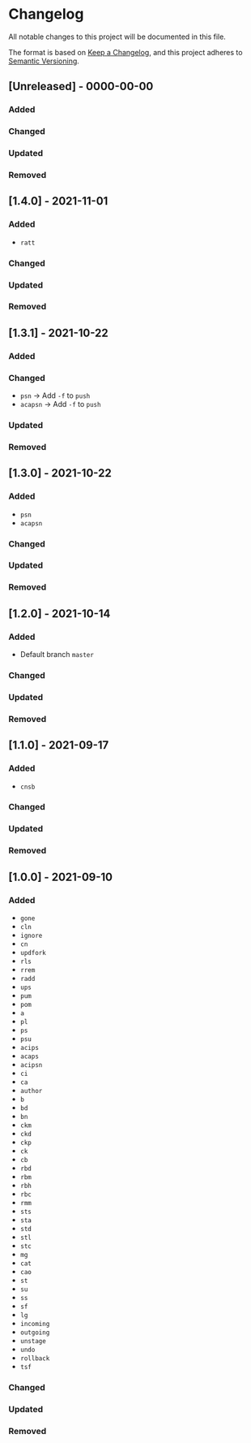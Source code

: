 # Changelog

All notable changes to this project will be documented in this file.

The format is based on [Keep a Changelog](https://keepachangelog.com/en/1.0.0/),
and this project adheres to [Semantic Versioning](https://semver.org/spec/v2.0.0.html).

## [Unreleased] - 0000-00-00

### Added

### Changed

### Updated

### Removed

## [1.4.0] - 2021-11-01

### Added

- `ratt`

### Changed

### Updated

### Removed

## [1.3.1] - 2021-10-22

### Added

### Changed

- `psn` -> Add `-f` to `push`
- `acapsn` -> Add `-f` to `push`

### Updated

### Removed

## [1.3.0] - 2021-10-22

### Added

- `psn`
- `acapsn`

### Changed

### Updated

### Removed

## [1.2.0] - 2021-10-14

### Added

- Default branch `master`

### Changed

### Updated

### Removed

## [1.1.0] - 2021-09-17

### Added

- `cnsb`

### Changed

### Updated

### Removed

## [1.0.0] - 2021-09-10

### Added

- `gone`
- `cln`
- `ignore`
- `cn`
- `updfork`
- `rls`
- `rrem`
- `radd`
- `ups`
- `pum`
- `pom`
- `a`
- `pl`
- `ps`
- `psu`
- `acips`
- `acaps`
- `acipsn`
- `ci`
- `ca`
- `author`
- `b`
- `bd`
- `bn`
- `ckm`
- `ckd`
- `ckp`
- `ck`
- `cb`
- `rbd`
- `rbm`
- `rbh`
- `rbc`
- `rmm`
- `sts`
- `sta`
- `std`
- `stl`
- `stc`
- `mg`
- `cat`
- `cao`
- `st`
- `su`
- `ss`
- `sf`
- `lg`
- `incoming`
- `outgoing`
- `unstage`
- `undo`
- `rollback`
- `tsf`

### Changed

### Updated

### Removed
